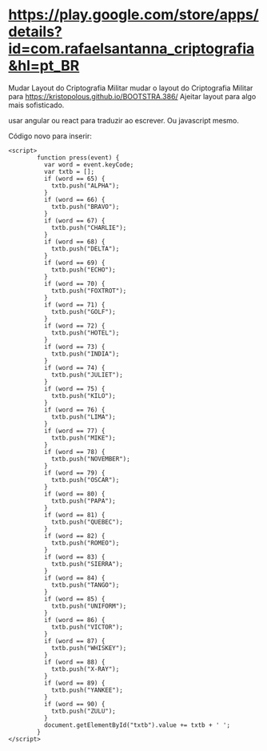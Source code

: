 # https://play.google.com/store/apps/details?id=com.rafaelsantanna_criptografia&hl=pt_BR

Mudar Layout do Criptografia Militar
mudar o layout do Criptografia Militar para https://kristopolous.github.io/BOOTSTRA.386/
Ajeitar layout para algo mais sofisticado.

usar angular ou react para traduzir ao escrever. Ou javascript mesmo.




Código novo para inserir:


    <script>
            function press(event) {
              var word = event.keyCode;
              var txtb = [];
              if (word == 65) {
                txtb.push("ALPHA");
              }
              if (word == 66) {
                txtb.push("BRAVO");
              }
              if (word == 67) {
                txtb.push("CHARLIE");
              }
              if (word == 68) {
                txtb.push("DELTA");
              }
              if (word == 69) {
                txtb.push("ECHO");
              }
              if (word == 70) {
                txtb.push("FOXTROT");
              }
              if (word == 71) {
                txtb.push("GOLF");
              }
              if (word == 72) {
                txtb.push("HOTEL");
              }
              if (word == 73) {
                txtb.push("INDIA");
              }
              if (word == 74) {
                txtb.push("JULIET");
              }
              if (word == 75) {
                txtb.push("KILO");
              }
              if (word == 76) {
                txtb.push("LIMA");
              }
              if (word == 77) {
                txtb.push("MIKE");
              }
              if (word == 78) {
                txtb.push("NOVEMBER");
              }
              if (word == 79) {
                txtb.push("OSCAR");
              }
              if (word == 80) {
                txtb.push("PAPA");
              }
              if (word == 81) {
                txtb.push("QUEBEC");
              }
              if (word == 82) {
                txtb.push("ROMEO");
              }
              if (word == 83) {
                txtb.push("SIERRA");
              }
              if (word == 84) {
                txtb.push("TANGO");
              }
              if (word == 85) {
                txtb.push("UNIFORM");
              }
              if (word == 86) {
                txtb.push("VICTOR");
              }
              if (word == 87) {
                txtb.push("WHISKEY");
              }
              if (word == 88) {
                txtb.push("X-RAY");
              }
              if (word == 89) {
                txtb.push("YANKEE");
              }
              if (word == 90) {
                txtb.push("ZULU");
              }
              document.getElementById("txtb").value += txtb + ' ';
            }
    </script>

